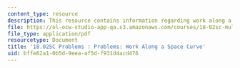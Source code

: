 ```yaml
---
content_type: resource
description: This resource contains information regarding work along a space curve.
file: https://ol-ocw-studio-app-qa.s3.amazonaws.com/courses/18-02sc-multivariable-calculus-fall-2010/bffe62a10b5d9eeaaf5df931d4acd476_MIT18_02SC_pb_88_quest.pdf
file_type: application/pdf
resourcetype: Document
title: '18.02SC Problems : Problems: Work Along a Space Curve'
uid: bffe62a1-0b5d-9eea-af5d-f931d4acd476
---
```

